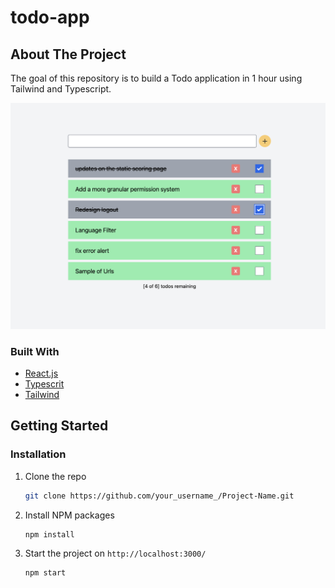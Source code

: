 # todo-app

## About The Project


The goal of this repository is to build a Todo application in 1 hour using Tailwind and Typescript.

![](todo-exemple.png)

### Built With

* [React.js](https://reactjs.org/)
* [Typescrit](https://www.typescriptlang.org/)
* [Tailwind](https://tailwindcss.com/)

## Getting Started

### Installation

1. Clone the repo
   ```sh
   git clone https://github.com/your_username_/Project-Name.git
   ```
2. Install NPM packages
   ```sh
   npm install
   ```
3. Start the project on `http://localhost:3000/`
   ```sh
   npm start
   ```
